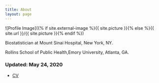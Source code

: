 ```yaml
---
title: About
layout: page
---
```

![Profile Image]({% if site.external-image %}{{ site.picture }}{% else %}{{ site.url }}/{{ site.picture }}{% endif %})

<p>Biostatistician at Mount Sinai Hospital, New York, NY.</p>
<p>Rollins School of Public Health,Emory University, Atlanta, GA. </p>


<h3>Updated: May 24, 2020</h3>
<ul>
<li><a href="https://huoxingyue14.github.io/h/assets/Resume.pdf"> <p>CV</p> </a></li>
</ul>

